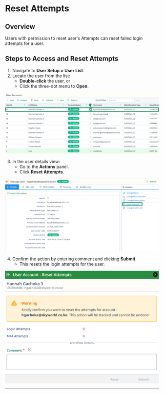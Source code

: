 # Reset Attempts

## Overview
Users with permission to reset user's Attempts can reset failed login attempts for a user.

## Steps to Access and Reset Attempts
1. Navigate to **User Setup > User List**.
2. Locate the user from the list:
    - **Double-click** the user, or
    - Click the three-dot menu to **Open**.

![user-list-click.png](..%2F..%2Fstatic%2Fimg%2Fuser-list-click.png)

3. In the user details view:
    - Go to the **Actions** panel.
    - Click **Reset Attempts**.

![change-reset-button.png](..%2F..%2Fstatic%2Fimg%2Fchange-reset-button.png)

4. Confirm the action by entering comment and clicking **Submit**.
    - This resets the login attempts for the user.

![reset-attempts-form.png](..%2F..%2Fstatic%2Fimg%2Freset-attempts-form.png)

___
